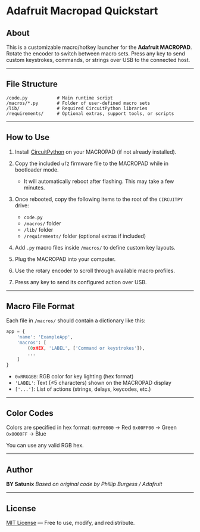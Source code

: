 # Adafruit Macropad Quickstart

## About

This is a customizable macro/hotkey launcher for the **Adafruit MACROPAD**.
Rotate the encoder to switch between macro sets. Press any key to send
custom keystrokes, commands, or strings over USB to the connected host.

---

## File Structure

```
/code.py           # Main runtime script
/macros/*.py       # Folder of user-defined macro sets
/lib/              # Required CircuitPython libraries
/requirements/     # Optional extras, support tools, or scripts
```

---

## How to Use

1. Install [CircuitPython](https://circuitpython.org/board/macropad_rp2040/) on your MACROPAD (if not already installed).
2. Copy the included `uf2` firmware file to the MACROPAD while in bootloader mode.

   * It will automatically reboot after flashing. This may take a few minutes.
3. Once rebooted, copy the following items to the root of the `CIRCUITPY` drive:

   * `code.py`
   * `/macros/` folder
   * `/lib/` folder
   * `/requirements/` folder (optional extras if included)
4. Add `.py` macro files inside `/macros/` to define custom key layouts.
5. Plug the MACROPAD into your computer.
6. Use the rotary encoder to scroll through available macro profiles.
7. Press any key to send its configured action over USB.

---

## Macro File Format

Each file in `/macros/` should contain a dictionary like this:

```python
app = {
    'name': 'ExampleApp',
    'macros': [
        (0xHEX, 'LABEL', ['Command or keystrokes']),
        ...
    ]
}
```

* `0xRRGGBB`: RGB color for key lighting (hex format)
* `'LABEL'`: Text (≤5 characters) shown on the MACROPAD display
* `['...']`: List of actions (strings, delays, keycodes, etc.)

---

## Color Codes

Colors are specified in hex format:
`0xFF0000` → Red
`0x00FF00` → Green
`0x0000FF` → Blue

You can use any valid RGB hex.

---

## Author

**BY Satunix**
*Based on original code by Phillip Burgess / Adafruit*

---

## License

[MIT License](LICENSE) — Free to use, modify, and redistribute.
